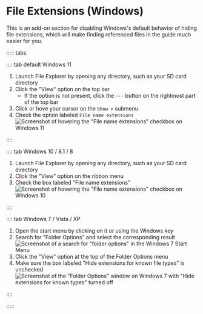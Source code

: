 # File Extensions (Windows)

This is an add-on section for disabling Windows's default behavior of hiding file extensions, which will make finding referenced files in the guide much easier for you.

::::: tabs

:::: tab default Windows 11

1. Launch File Explorer by opening any directory, such as your SD card directory
1. Click the "View" option on the top bar
    - If the option is not present, click the `···` button on the rightmost part of the top bar 
1. Click or hove your cursor on the `Show >` submenu
1. Check the option labeled `File name extensions`
   ![Screenshot of hovering the "File name extensions" checkbox on Windows 11](/assets/images/windows-11-file-extensions.png)
   
::::
   
:::: tab Windows 10 / 8.1 / 8

1. Launch File Explorer by opening any directory, such as your SD card directory
1. Click the "View" option on the ribbon menu
1. Check the box labeled "File name extensions"
   ![Screenshot of hovering the "File name extensions" checkbox on Windows 10](/assets/images/windows-10-file-extensions.png)
   
::::

:::: tab Windows 7 / Vista / XP

1. Open the start menu by clicking on it or using the Windows key
1. Search for "Folder Options" and select the corresponding result
   ![Screenshot of a search for "folder options" in the Windows 7 Start Menu](/assets/images/windows-7-folder-options-start-menu.png)
1. Click the "View" option at the top of the Folder Options menu
1. Make sure the box labeled "Hide extensions for known file types" is unchecked
   ![Screenshot of the "Folder Options" window on Windows 7 with "Hide extensions for known types" turned off](/assets/images/windows-7-folder-options.png)

::::

:::::
